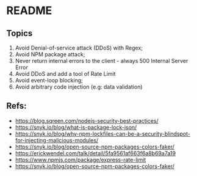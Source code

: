 # README

## Topics

1. Avoid Denial-of-service attack (DDoS) with Regex;
2. Avoid NPM package attack;
3. Never return internal errors to the client - always 500 Internal Server Error
4. Avoid DDoS and add a tool of Rate Limit
5. Avoid event-loop blocking;
6. Avoid arbitrary code injection (e.g: data validation)

## Refs:

- https://blog.sqreen.com/nodejs-security-best-practices/
- https://snyk.io/blog/what-is-package-lock-json/
- https://snyk.io/blog/why-npm-lockfiles-can-be-a-security-blindspot-for-injecting-malicious-modules/
- https://snyk.io/blog/open-source-npm-packages-colors-faker/
- https://erickwendel.com/talk/detail/5fa9561af663f6a8b69a7a19
- https://www.npmjs.com/package/express-rate-limit
- https://snyk.io/blog/open-source-npm-packages-colors-faker/